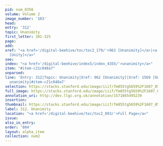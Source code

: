 ```yaml
---
pid: num_0356
volume: Volume 2
image_number: '103'
head: 
entry: '312'
topic: Unanimity
first_letter: 301-325
page: 
add: 
xref: "<a href='/digital-beehive/toc/toc2_179/'>962 [Unanimity]</a>|<a href='/digital-beehive/toc/toc2_308/'>1569
  [Unity]</a>"
see: 
index: "<a href='/digital-beehive/index5/index_4355/'>unanimity</a>"
item: "#item-c21c048a7"
unparsed: 
line: 'Entry: 312|Topic: Unanimity|Xref: 962 [Unanimity]|Xref: 1569 [Unity]|Index:
  unanimity|#item-c21c048a7'
selection: https://stacks.stanford.edu/image/iiif/fm855tg5659%2F1607_0570/331,2308,3018,829/full/0/default.jpg
full_image: https://stacks.stanford.edu/image/iiif/fm855tg5659%2F1607_0570/full/full/0/default.jpg
annotation_uri: http://dev.llgc.org.uk/annotation/1571865495239
insertion: 
thumbnail: https://stacks.stanford.edu/image/iiif/fm855tg5659%2F1607_0570/331,2308,600,180/250,/0/default.jpg
label: 312. Unanimity
location: "<a href='/digital-beehive/toc/toc2_093/'>Full Page</a>"
issue: 
also_in_entry: 
order: '084'
layout: alpha_item
collection: num2
---
```

